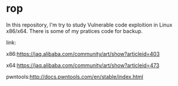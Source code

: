 # rop

In this repository, I'm try to study Vulnerable code exploition in Linux x86/x64. There is some of my pratices code for backup.

link:

x86:https://jaq.alibaba.com/community/art/show?articleid=403

x64:https://jaq.alibaba.com/community/art/show?articleid=473

pwntools:http://docs.pwntools.com/en/stable/index.html
